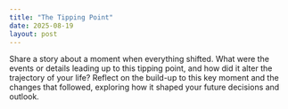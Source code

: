 ```yaml
---
title: "The Tipping Point"
date: 2025-08-19
layout: post
---
```


Share a story about a moment when everything shifted. What were the events or details leading up to this tipping point, and how did it alter the trajectory of your life? Reflect on the build-up to this key moment and the changes that followed, exploring how it shaped your future decisions and outlook.

